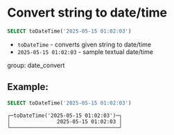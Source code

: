 # Convert string to date/time

```sql
SELECT toDateTime('2025-05-15 01:02:03')
```

- `toDateTime` - converts given string to date/time
- `2025-05-15 01:02:03` - sample textual date/time

group: date_convert

## Example: 
```sql
SELECT toDateTime('2025-05-15 01:02:03')
```
```
┌─toDateTime('2025-05-15 01:02:03')─┐
│               2025-05-15 01:02:03 │
└───────────────────────────────────┘
```

